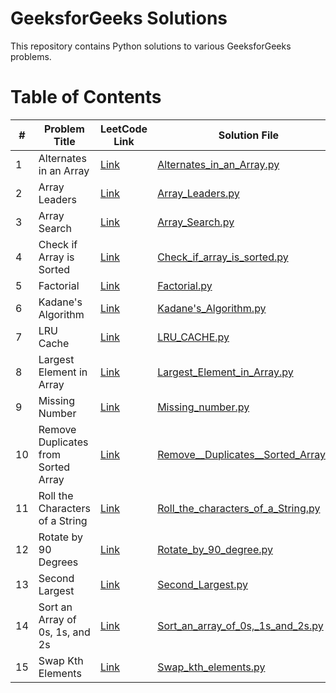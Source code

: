 # GeeksforGeeks Solutions

This repository contains Python solutions to various GeeksforGeeks problems.

# Table of Contents

| #  | Problem Title                                        | LeetCode Link                                                                 | Solution File                                                                 |
|----|------------------------------------------------------|-------------------------------------------------------------------------------|--------------------------------------------------------------------------------|
| 1  | Alternates in an Array                               | [Link](https://www.geeksforgeeks.org/alternates-in-an-array/)                 | [Alternates_in_an_Array.py](https://github.com/amargupta28/geeksForgeeks/blob/main/Alternates_in_an_Array.py) |
| 2  | Array Leaders                                        | [Link](https://www.geeksforgeeks.org/array-leaders/)                          | [Array_Leaders.py](https://github.com/amargupta28/geeksForgeeks/blob/main/Array_Leaders.py) |
| 3  | Array Search                                         | [Link](https://www.geeksforgeeks.org/array-search/)                           | [Array_Search.py](https://github.com/amargupta28/geeksForgeeks/blob/main/Array_Search.py) |
| 4  | Check if Array is Sorted                             | [Link](https://www.geeksforgeeks.org/check-if-array-is-sorted/)               | [Check_if_array_is_sorted.py](https://github.com/amargupta28/geeksForgeeks/blob/main/Check_if_array_is_sorted.py) |
| 5  | Factorial                                            | [Link](https://www.geeksforgeeks.org/factorial/)                              | [Factorial.py](https://github.com/amargupta28/geeksForgeeks/blob/main/Factorial.py) |
| 6  | Kadane's Algorithm                                   | [Link](https://www.geeksforgeeks.org/kadans-algorithm/)                       | [Kadane's_Algorithm.py](https://github.com/amargupta28/geeksForgeeks/blob/main/Kadane's_Algorithm.py) |
| 7  | LRU Cache                                            | [Link](https://www.geeksforgeeks.org/lru-cache/)                              | [LRU_CACHE.py](https://github.com/amargupta28/geeksForgeeks/blob/main/LRU_CACHE.py) |
| 8  | Largest Element in Array                             | [Link](https://www.geeksforgeeks.org/largest-element-in-array/)               | [Largest_Element_in_Array.py](https://github.com/amargupta28/geeksForgeeks/blob/main/Largest_Element_in_Array.py) |
| 9  | Missing Number                                       | [Link](https://www.geeksforgeeks.org/missing-number/)                         | [Missing_number.py](https://github.com/amargupta28/geeksForgeeks/blob/main/Missing_number.py) |
| 10 | Remove Duplicates from Sorted Array                  | [Link](https://www.geeksforgeeks.org/remove-duplicates-from-sorted-array/)    | [Remove__Duplicates__Sorted_Array.py](https://github.com/amargupta28/geeksForgeeks/blob/main/Remove__Duplicates__Sorted_Array.py) |
| 11 | Roll the Characters of a String                      | [Link](https://www.geeksforgeeks.org/roll-the-characters-of-a-string/)        | [Roll_the_characters_of_a_String.py](https://github.com/amargupta28/geeksForgeeks/blob/main/Roll_the_characters_of_a_String.py) |
| 12 | Rotate by 90 Degrees                                 | [Link](https://www.geeksforgeeks.org/rotate-by-90-degrees/)                   | [Rotate_by_90_degree.py](https://github.com/amargupta28/geeksForgeeks/blob/main/Rotate_by_90_degree.py) |
| 13 | Second Largest                                       | [Link](https://www.geeksforgeeks.org/second-largest/)                         | [Second_Largest.py](https://github.com/amargupta28/geeksForgeeks/blob/main/Second_Largest.py) |
| 14 | Sort an Array of 0s, 1s, and 2s                      | [Link](https://www.geeksforgeeks.org/sort-an-array-of-0s-1s-and-2s/)          | [Sort_an_array_of_0s,_1s_and_2s.py](https://github.com/amargupta28/geeksForgeeks/blob/main/Sort_an_array_of_0s,_1s_and_2s.py) |
| 15 | Swap Kth Elements                                    | [Link](https://www.geeksforgeeks.org/swap-kth-elements/)                      | [Swap_kth_elements.py](https://github.com/amargupta28/geeksForgeeks/blob/main/Swap_kth_elements.py) |
